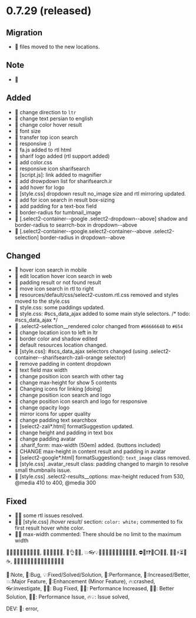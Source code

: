 # 0.7.29 (released)

## Migration

* 🚧 files moved to the new locations.

## Note

* 🚨

## Added

* 🎈 change direction to `ltr`
* 🎈 change text persian to english
* 🎈 change color hover result
* 🎈 font size
* 🎈 transfer top icon search
* 🎈 responsive :)
* 🎈 fa.js added to rtl html
* 🎈 sharif logo added (rtl support added)
* 🎈 add color.css 
* 🎈 responsive icon sharifsearch
* 🎈 [script.js]: link added to magnifier
* 🎈 add drowpdown list for sharifsearch.ir
* 🎈 add hover for logo
* 🎈 [style.css] dropdown result no_image size and rtl mirroring updated.
* 🎈 add for icon search in result box-sizing
* 🎈 add padding for a text-box field
* 🎈 border-radius for tumbnail_image
* 🎈 [.select2-container--google .select2-dropdown--above] shadow and border-radius to searrch-box in dropdown--above
* 🎈 [.select2-container--google.select2-container--above .select2-selection] border-radius in dropdown--above 

## Changed

* 🔷 hover icon search in mobile
* 🔷 edit location hover icon search in web
* 🔷 padding result or not found result
* 🔷 move icon search in rtl to right
* 🔷 resources/default/css/select2-custom.rtl.css removed and styles moved to the style.css
* 🔷 style.css: some paddings updated.
* 🔷 style.css: #scs_data_ajax added to some main style selectors.
  /* todo: #scs_data_ajax */
* 🔷 .select2-selection__rendered color changed from `#66666640` to `#654`
* 🔷 change location icon to left in ltr
* 🔷 border color and shadow edited
* 🔷 default resources location changed.
* 🔷 [style.css]: #scs_data_ajax selectors changed (using .select2-container--sharifsearch-zali-orange selector)
* 🔷 remove padding in content dropdown
* 🔷 text field max width
* 🔷 change position icon search with other tag
* 🔷 change max-height for show 5 contents
* 🔷 Changing icons for linking [doing]
* 🔷 change position icon search and logo
* 🔷 change position icon search and logo for responsive
* 🔷 change opacity logo
* 🔷 mirror icons for upper quality
* 🔷 change padding text searchbox
* 🔷 [select2-zali*.html] formatSuggestion updated.
* 🔷 change height and padding in text box
* 🔷 change padding avatar
* 🔷 .sharif_form: max-width (50em) added. (buttons included)
* 🔷 CHANGE max-height in content result and padding in avatar
* 🔷 [select2-google*.html] formatSuggestion(): `text_image` class removed.
* 🔷 [style.css] .avatar_result class: padding changed to margin to resolve small thumbnails issue.
* 🔷 [style.css] .select2-results__options: max-height reduced from 530, @media 410 to 400, @media 300

## Fixed

* 🐛💡 some rtl issues resolved.
* 🐛💡 [style.css] /*hover result*/ section: `color: white;` commented to fix first result hover white color.
* 🐛💡 max-width commented: There should be no limit to the maximum width

🤸😂😉😋😜🤪😄😁😇🤩, 🤕🤔🙄😬😶😳, 🤲👌👏🤞, 💥👓💡🚀🎉🎯🥇🎃🎁🎈🔴🔵🔶🔷, ⛔🛑❗❓❌⭕✅❎, 🚨🚧⚡⏳🔥☕,
🌵🍀🌱🌿🌲🌳🍁🍂🐛🐢🦎🐥🐣🐌🦀

🚨:Note, 🐛:Bug, 💡:Fixed/Solved/Solution, 🎯:Performance, 🚀:Increased/Better, 💥:Major Feature, 🎈:Enhancement (Minor
Feature), 🔥:crashed, 👓:investigate, 🐛💡: Bug Fixed, 🎯🚀: Performance Increased, 🚀💡: Better Solution, 🎯🔥:
Performance Issue, 🔥💡: Issue solved,

DEV: 🛑: error, 
